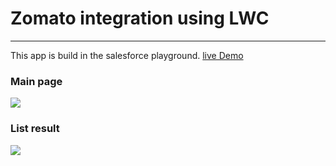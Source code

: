# Zomato integration using LWC

---

This app is build in the salesforce playground.
[live Demo](https://developer.salesforce.com/docs/component-library/tools/playground/2EcfF9ay/18/edit)

### Main page

<img src="https://raw.githubusercontent.com/karkranikhil/lwc_playground_zomato/master/main_page.PNG"/>

### List result

<img src="https://raw.githubusercontent.com/karkranikhil/lwc_playground_zomato/master/restro_list.PNG"/>

